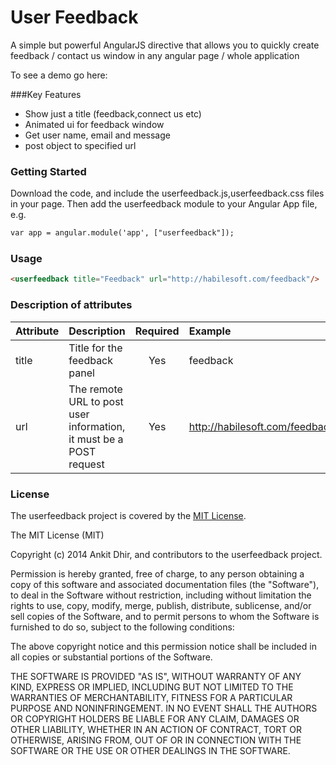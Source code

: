 User Feedback
============

A simple but powerful AngularJS directive that allows you to quickly create feedback / contact us window in any angular page / whole application

To see a demo go here: 

###Key Features
* Show just a title (feedback,connect us etc)
* Animated ui for feedback window
* Get user name, email and message 
* post object to specified url


### Getting Started
Download the code, and include the userfeedback.js,userfeedback.css files in your page. Then add the userfeedback module to your Angular App file, e.g.
```html
var app = angular.module('app', ["userfeedback"]);
```

### Usage

```html
<userfeedback title="Feedback" url="http://habilesoft.com/feedback"/>
```


### Description of attributes
| Attribute        | Description           | Required | Example  |
| :------------- |:-------------| :-----:| :-----|
| title | Title for the feedback panel | Yes | feedback |
| url | The remote URL to post user information, it must be a POST request | Yes | http://habilesoft.com/feedback |


### License
The userfeedback project is covered by the [MIT License](http://opensource.org/licenses/MIT "MIT License").

The MIT License (MIT)

Copyright (c) 2014 Ankit Dhir, and contributors to the userfeedback project.

Permission is hereby granted, free of charge, to any person obtaining a copy
of this software and associated documentation files (the "Software"), to deal
in the Software without restriction, including without limitation the rights
to use, copy, modify, merge, publish, distribute, sublicense, and/or sell
copies of the Software, and to permit persons to whom the Software is
furnished to do so, subject to the following conditions:

The above copyright notice and this permission notice shall be included in
all copies or substantial portions of the Software.

THE SOFTWARE IS PROVIDED "AS IS", WITHOUT WARRANTY OF ANY KIND, EXPRESS OR
IMPLIED, INCLUDING BUT NOT LIMITED TO THE WARRANTIES OF MERCHANTABILITY,
FITNESS FOR A PARTICULAR PURPOSE AND NONINFRINGEMENT. IN NO EVENT SHALL THE
AUTHORS OR COPYRIGHT HOLDERS BE LIABLE FOR ANY CLAIM, DAMAGES OR OTHER
LIABILITY, WHETHER IN AN ACTION OF CONTRACT, TORT OR OTHERWISE, ARISING FROM,
OUT OF OR IN CONNECTION WITH THE SOFTWARE OR THE USE OR OTHER DEALINGS IN
THE SOFTWARE.

